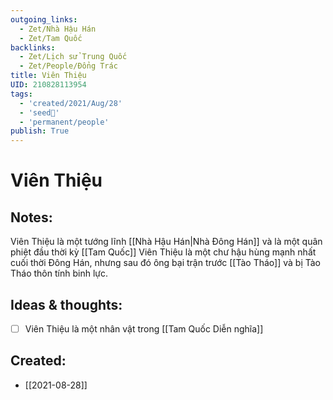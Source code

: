 ```yaml
---
outgoing_links:
  - Zet/Nhà Hậu Hán
  - Zet/Tam Quốc
backlinks:
  - Zet/Lịch sử Trung Quốc
  - Zet/People/Đổng Trác
title: Viên Thiệu
UID: 210828113954
tags:
  - 'created/2021/Aug/28'
  - 'seed🥜'
  - 'permanent/people'
publish: True
---
```

# Viên Thiệu

## Notes:
Viên Thiệu là một tướng lĩnh [[Nhà Hậu Hán|Nhà Đông Hán]] và là một quân phiệt đầu thời kỳ [[Tam Quốc]]
Viên Thiệu là một chư hậu hùng mạnh nhất cuối thời Đông Hán, nhưng sau đó ông bại trận trước [[Tào Tháo]] và bị Tào Tháo thôn tính binh lực.

## Ideas & thoughts:
- [ ] Viên Thiệu là một nhân vật trong [[Tam Quốc Diễn nghĩa]]
## Created:
- [[2021-08-28]]
